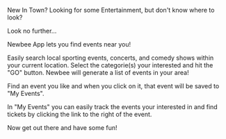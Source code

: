 New In Town?
Looking for some Entertainment, but don't know where to look?

Look no further...

Newbee App lets you find events near you!

Easily search local sporting events, concerts, and comedy shows within your current location. Select the categorie(s) your interested and hit the "GO" button. Newbee will generate a list of events in your area!

Find an event you like and when you click on it, that event will be saved to "My Events". 

In "My Events" you can easily track the events your interested in and find tickets by clicking the link to the right of the event. 

Now get out there and have some fun!
